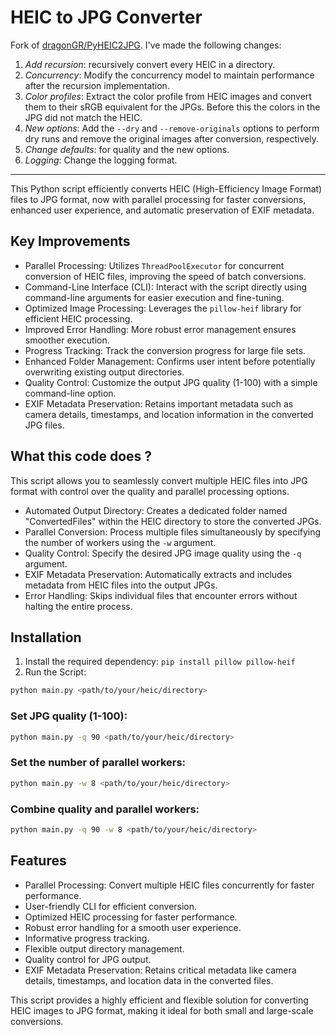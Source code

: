 # HEIC to JPG Converter

Fork of [dragonGR/PyHEIC2JPG](https://github.com/dragonGR/PyHEIC2JPG). I've made the following changes:

1. *Add recursion*: recursively convert every HEIC in a directory.
2. *Concurrency*: Modify the concurrency model to maintain performance after the recursion implementation.
3. *Color profiles*: Extract the color profile from HEIC images and convert them to their sRGB equivalent for the JPGs.
Before this the colors in the JPG did not match the HEIC.
4. *New options*: Add the `--dry` and `--remove-originals` options to perform dry runs and remove the original images after conversion, respectively.
5. *Change defaults*: for quality and the new options.
6. *Logging*: Change the logging format.

---

This Python script efficiently converts HEIC (High-Efficiency Image Format) files to JPG format, now with parallel processing for faster conversions, enhanced user experience, and automatic preservation of EXIF metadata.

## Key Improvements
- Parallel Processing: Utilizes ``ThreadPoolExecutor`` for concurrent conversion of HEIC files, improving the speed of batch conversions.
- Command-Line Interface (CLI): Interact with the script directly using command-line arguments for easier execution and fine-tuning.
- Optimized Image Processing: Leverages the ``pillow-heif`` library for efficient HEIC processing.
- Improved Error Handling: More robust error management ensures smoother execution.
- Progress Tracking: Track the conversion progress for large file sets.
- Enhanced Folder Management: Confirms user intent before potentially overwriting existing output directories.
- Quality Control: Customize the output JPG quality (1-100) with a simple command-line option.
- EXIF Metadata Preservation: Retains important metadata such as camera details, timestamps, and location information in the converted JPG files.

## What this code does ?

This script allows you to seamlessly convert multiple HEIC files into JPG format with control over the quality and parallel processing options.
- Automated Output Directory: Creates a dedicated folder named "ConvertedFiles" within the HEIC directory to store the converted JPGs.
- Parallel Conversion: Process multiple files simultaneously by specifying the number of workers using the ``-w`` argument.
- Quality Control: Specify the desired JPG image quality using the ``-q``  argument.
- EXIF Metadata Preservation: Automatically extracts and includes metadata from HEIC files into the output JPGs.
- Error Handling: Skips individual files that encounter errors without halting the entire process.

## Installation

1. Install the required dependency: `pip install pillow pillow-heif`
2. Run the Script:
```bash
python main.py <path/to/your/heic/directory>
```

### Set JPG quality (1-100):
```bash
python main.py -q 90 <path/to/your/heic/directory>
```

### Set the number of parallel workers:
```bash
python main.py -w 8 <path/to/your/heic/directory>
```

### Combine quality and parallel workers:
```bash
python main.py -q 90 -w 8 <path/to/your/heic/directory>
```

## Features
- Parallel Processing: Convert multiple HEIC files concurrently for faster performance.
- User-friendly CLI for efficient conversion.
- Optimized HEIC processing for faster performance.
- Robust error handling for a smooth user experience.
- Informative progress tracking.
- Flexible output directory management.
- Quality control for JPG output.
- EXIF Metadata Preservation: Retains critical metadata like camera details, timestamps, and location data in the converted files.

This script provides a highly efficient and flexible solution for converting HEIC images to JPG format, making it ideal for both small and large-scale conversions.